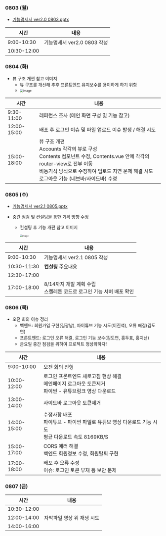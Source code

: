 ### 0803 (월)

- [기능명세서 ver2.0 0803.pptx](https://github.com/eppy7819/projects/files/5039300/ver2.0.0803.pptx)

| 시간        | 내용                        |
| ----------- | --------------------------- |
| 9:00-10:30  | 기능명세서 ver2.0 0803 작성 |
| 10:30-12:00 |                             |



### 0804 (화)

- 뷰 구조 개편 참고 이미지
  - 뷰 구조를 개선해 추후 프론트엔드 유지보수를 용이하게 하기 위함
  - <img src="https://user-images.githubusercontent.com/60081206/89609191-15d0b880-d8b2-11ea-9027-04e6d25f9b04.png" alt="image" style="zoom:67%;" />

| 시간        | 내용                                                         |
| ----------- | ------------------------------------------------------------ |
| 9:30-11:00  | 레퍼런스 조사 (메인 화면 구성 및 기능 참고)                  |
| 12:00-15:00 | 배포 후 로그인 이슈 및 파일 업로드 이슈 발생 / 해결 시도     |
| 15:00-18:00 | 뷰 구조 개편 <br>Accounts 각각의 뷰로 구성<br>Contents 컴포넌트 수정, Contents.vue 안에 각각의 router-view로 전부 이동<br>비동기식 방식으로 수정하여 업로드 지연 문제 해결 시도<br>로그아웃 기능 (네브바/사이드바) 수정 |



### 0805 (수)

- [기능명세서 ver2.1 0805.pptx](https://github.com/eppy7819/projects/files/5039304/ver2.1.0805.pptx)

- 중간 점검 및 컨설팅을 통한 기획 방향 수정

  - 컨설팅 후 기능 개편 참고 이미지

    <img src="https://user-images.githubusercontent.com/60081206/89609747-b5db1180-d8b3-11ea-9d72-3c222d59659e.png" alt="image" style="zoom: 50%;" />

    

| 시간        | 내용                                                         |
| ----------- | ------------------------------------------------------------ |
| 9:00-10:30  | 기능명세서 ver2.1 0805 작성                                  |
| 10:30-11:30 | **컨설팅** 주요내용<br/>                                     |
| 12:30-17:00 |                                                              |
| 17:00-18:00 | 8/14까지 개발 계획 수립<br>스켈레톤 코드로 로그인 기능 서버 배포 확인 |



### 0806 (목)

- 오전 회의 이슈 정리
  - 백엔드: 회원가입 구현(김광남), 파이튜브 기능 시도(이진석), 오류 해결(김도연)
  - 프론트엔드: 로그인 오류 해결, 로그인 기능 보수(김도연, 홍두표, 홍지선)
  - 금요일 중간 점검을 위하여 프로젝트 정상화하자!

| 시간        | 내용                                                         |
| ----------- | ------------------------------------------------------------ |
| 9:00-10:00  | 오전 회의 진행                                               |
| 10:00-12:00 | 로그인 프론트엔드 새로고침 현상 해결<br>메인페이지 로그아웃 토큰제거<br>파이썬 - 유튜브링크 영상 다운로드 |
| 13:00-14:00 | 사이드바 로그아웃 토큰제거                                   |
| 14:00-15:00 | 수정사항 배포<br>파이튜브 - 파이썬 파일로 유튜브 영상 다운로드 기능 시도 <br>평균 다운로드 속도 8169KB/S |
| 15:00-17:00 | CORS 에러 해결 <BR>백엔드 회원정보 수정, 회원탈퇴 구현       |
| 17:00-18:00 | 배포 후 오류 수정<br>이슈: 로그인 토큰 부재 등 보안 문제     |

### 0807 (금)

| 시간        | 내용                       |
| ----------- | -------------------------- |
| 10:30-12:00 |                            |
| 12:00-14:00 | 자막파일 영상 위 재생 시도 |
| 14:00-16:00 |                            |

